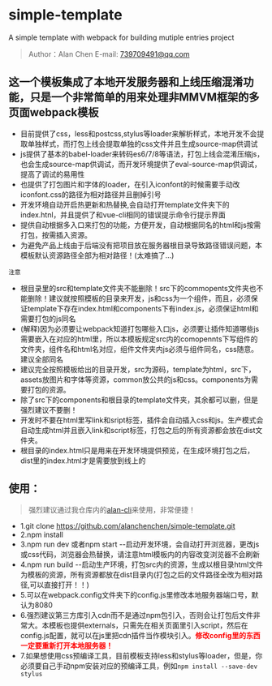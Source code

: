 # simple-template
A simple  template with webpack for building mutiple entries project
> Author：Alan Chen
> E-mail: 739709491@qq.com
## 这一个模板集成了本地开发服务器和上线压缩混淆功能，只是一个非常简单的用来处理非MMVM框架的多页面webpack模板
* 目前提供了css，less和postcss,stylus等loader来解析样式，本地开发不会提取单独样式，而打包上线会提取单独的css文件并且生成source-map供调试
* js提供了基本的babel-loader来转码es6/7/8等语法，打包上线会混淆压缩js，也会生成source-map供调试，而开发环境提供了eval-source-map供调试，提高了调试的易用性
* 也提供了打包图片和字体的loader，在引入iconfont的时候需要手动改iconfont.css的路径为相对路径并且删掉引号
* 开发环境自动开启热更新和热替换,会自动打开template文件夹下的index.htnl，并且提供了和vue-cli相同的错误提示命令行提示界面
* 提供自动根据多入口来打包的功能，方便开发，自动根据同名的html和js按需打包，按需插入资源。
* 为避免产品上线由于后端没有把项目放在服务器根目录导致路径错误问题，本模板默认资源路径全部为相对路径！(太难搞了...)

`注意`
* 根目录里的src和template文件夹不能删除！src下的commopents文件夹也不能删除！建议就按照模板的目录来开发，js和css为一个组件，而且，必须保证template下存在index.html和components下有index.js，必须保证html和需要打包的js同名
* (解释)因为必须要让webpack知道打包哪些入口js，必须要让插件知道哪些js需要嵌入在对应的html里，所以本模板规定src内的comopennts下写组件的文件夹，组件名和html名对应，组件文件夹内js必须与组件同名，css随意。建议全部同名
* 建议完全按照模板给出的目录开发，src为源码，template为html，src下，assets放图片和字体等资源，common放公共的js和css。components为需要打包的资源。
* 除了src下的components和根目录的template文件夹，其余都可以删，但是强烈建议不要删！
* 开发时不要在html里写link和sript标签，插件会自动插入css和js。生产模式会自动生成html并且嵌入link和script标签，打包之后的所有资源都会放在dist文件夹。
* 根目录的index.html只是用来在开发环境提供预览，在生成环境打包之后，dist里的index.html才是需要放到线上的
## 使用：
> 强烈建议通过我仓库内的[alan-cli](https://github.com/alanchenchen/alan-cli)来使用，非常便捷！
* 1.git clone https://github.com/alanchenchen/simple-template.git
* 2.npm install 
* 3.npm run dev 或者npm start  --启动开发环境，会自动打开浏览器，更改js或css代码，浏览器会热替换，请注意html模板内的内容改变浏览器不会刷新
* 4.npm run build --启动生产环境，打包src内的资源，生成以根目录html文件为模板的资源，所有资源都放在dist目录内(打包之后的文件路径全改为相对路径,可以直接打开！！)
* 5.可以在webpack.config文件夹下的config.js里修改本地服务器端口号，默认为8080
* 6.强烈建议第三方库引入cdn而不是通过npm包引入，否则会让打包后文件非常大。本模板也提供externals，只需先在相关页面里引入script，然后在config.js配置，就可以在js里把cdn插件当作模块引入。<span style="color:red;font-weight:bold">修改config里的东西一定要重新打开本地服务器！</span>
* 7.如果想使用css预编译工具，目前模板支持less和stylus等loader，但是，你必须要自己手动npm安装对应的预编译工具，例如`npm install --save-dev stylus`
